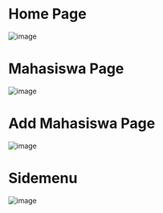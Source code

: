 # Home Page
![image](https://github.com/maulanahafez/ppm_tugas_6/assets/102271511/cc8c51da-3993-4d3c-9fbc-77a6de9d5175)

# Mahasiswa Page
![image](https://github.com/maulanahafez/ppm_tugas_6/assets/102271511/9314efc0-ae2f-4fc3-b6f2-abccece6a964)

# Add Mahasiswa Page
![image](https://github.com/maulanahafez/ppm_tugas_6/assets/102271511/6b8bc078-d0bd-4115-a0ee-9108374cfb28)

# Sidemenu
![image](https://github.com/maulanahafez/ppm_tugas_6/assets/102271511/d46c949f-327e-439d-9458-50cc4bd8f7ea)

